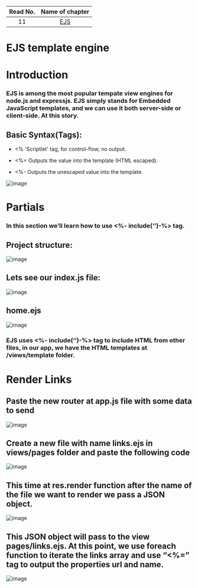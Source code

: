 
|Read No. | Name of chapter|
|:---------: |:--------------:|
|11|[EJS](EJS.md)



# EJS template engine

# Introduction
### EJS is among the most popular tempate view engines for node.js and expressjs. EJS simply stands for Embedded JavaScript templates, and we can use it both server-side or client-side. At this story.

## Basic Syntax(Tags):
- <% 'Scriptlet' tag, for control-flow, no output.

- <%= Outputs the value into the template (HTML escaped).

- <%- Outputs the unescaped value into the template.

![image](image/ejs-example.PNG)

# Partials

### In this section we’ll learn how to use <%- include(‘’)-%> tag.

## Project structure:

![image](image/project-structure.PNG)

## Lets see our index.js file:
![image](image/index.PNG)

## home.ejs
![image](image/home.PNG)
### EJS uses <%- include(‘’)-%> tag to include HTML from other files, in our app, we have the HTML templates at /views/template folder.

# Render Links

## Paste the new router at app.js file with some data to send

![image](image/render.PNG)

## Create a new file with name links.ejs in views/pages folder and paste the following code
![image](image/file.PNG)

## This time at res.render function after the name of the file we want to render we pass a JSON object.
![image](image/object.PNG)

## This JSON object will pass to the view pages/links.ejs. At this point, we use foreach function to iterate the links array and use “<%=” tag to output the properties url and name.

![image](image/json.PNG)
